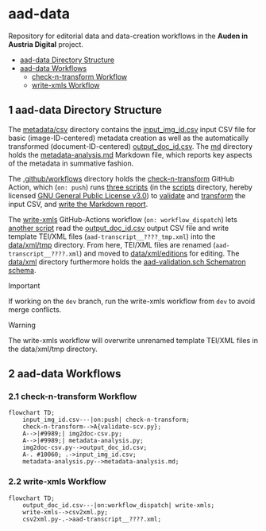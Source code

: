 # aad-data

Repository for editorial data and data-creation workflows in the **Auden in Austria Digital** project.

- [aad-data Directory Structure](#1-aad-data-directory-structure)
- [aad-data Workflows](#2-aad-data-workflows)
  - [check-n-transform Workflow](#21-check-n-transform-workflow)
  - [write-xmls Workflow](#22-write-xmls-workflow)

## 1 aad-data Directory Structure

The [metadata/csv](metadata/csv) directory contains the [input_img_id.csv](metadata/csv/input_img_id.csv) input CSV file for basic (image-ID-centered) metadata creation as well as the automatically transformed (document-ID-centered) [output_doc_id.csv](metadata/csv/output_doc_id.csv). The [md](metadata/md) directory holds the [metadata-analysis.md](metadata/md/metadata-analysis.md) Markdown file, which reports key aspects of the metadata in summative fashion.

The [.github/workflows](.github/workflows) directory holds the [check-n-transform](.github/workflows/check-n-transform.yml) GitHub Action, which (`on: push`) runs [three scripts](scripts/check-n-transform) (in the [scripts](scripts) directory, hereby licensed [GNU General Public License v3.0](https://www.gnu.org/licenses/gpl-3.0.html#license-text)) to [validate](scripts/check-n-transform/validate-csv.py) and [transform](scripts/check-n-transform/img2doc-csv.py) the input CSV, and [write the Markdown report](scripts/check-n-transform/metadata-analysis.py).

The [write-xmls](.github/workflows/write-xmls.yml) GitHub-Actions workflow (`on: workflow_dispatch`) lets [another script](scripts/write-xmls/csv2xml.py) read the [output_doc_id.csv](metadata/csv/output_doc_id.csv) output CSV file and write template TEI/XML files (`aad-transcript__????_tmp.xml`) into the [data/xml/tmp](data/xml/tmp) directory. From here, TEI/XML files are renamed (`aad-transcript__????.xml`) and moved to [data/xml/editions](data/xml/editions) for editing. The [data/xml](data/xml) directory furthermore holds the [aad-validation.sch Schematron schema](data/xml/aad-validation.sch).

> [!IMPORTANT]
> If working on the `dev` branch, run the write-xmls workflow from `dev` to avoid merge conflicts.

> [!WARNING]  
> The write-xmls workflow will overwrite unrenamed template TEI/XML files in the data/xml/tmp directory.

## 2 aad-data Workflows
### 2.1 check-n-transform Workflow
```mermaid
flowchart TD;
    input_img_id.csv---|on:push| check-n-transform;
    check-n-transform-->A{validate-scv.py};
    A-->|#9989;| img2doc-csv.py;
    A-->|#9989;| metadata-analysis.py;
    img2doc-csv.py-->output_doc_id.csv;
    A-. #10060; .->input_img_id.csv;
    metadata-analysis.py-->metadata-analysis.md;
```
### 2.2 write-xmls Workflow
```mermaid
flowchart TD;
    output_doc_id.csv---|on:workflow_dispatch| write-xmls;
    write-xmls-->csv2xml.py;
    csv2xml.py-.->aad-transcript__????.xml;
```
